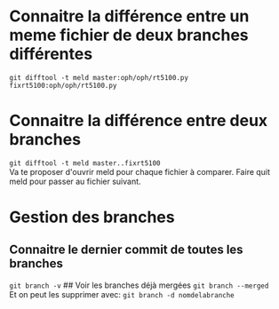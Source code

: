 # Connaitre la différence entre un meme fichier de deux branches  différentes
`git difftool -t meld master:oph/oph/rt5100.py fixrt5100:oph/oph/rt5100.py`
# Connaitre la différence entre deux branches
`git difftool -t meld master..fixrt5100`  
Va te proposer d'ouvrir meld pour chaque fichier à comparer. Faire quit meld pour passer au fichier suivant. 
# Gestion des branches
## Connaitre le dernier commit de toutes les branches
`git branch -v`
## Voir les branches déjà mergées
`git branch --merged`  
Et on peut les supprimer avec: `git branch -d nomdelabranche`  
